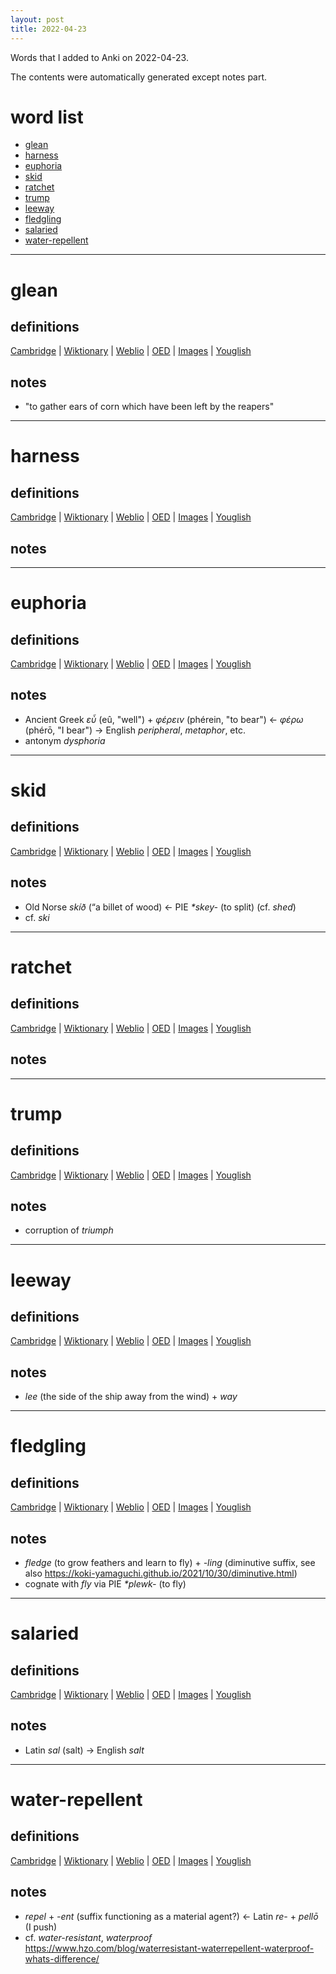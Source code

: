 ```yaml
---
layout: post
title: 2022-04-23
---
```


Words that I added to Anki on 2022-04-23.

The contents were automatically generated except notes part.
# word list
- [glean](#glean)
- [harness](#harness)
- [euphoria](#euphoria)
- [skid](#skid)
- [ratchet](#ratchet)
- [trump](#trump)
- [leeway](#leeway)
- [fledgling](#fledgling)
- [salaried](#salaried)
- [water-repellent](#water-repellent)

---

# glean
## definitions
[Cambridge](https://dictionary.cambridge.org/us/dictionary/english/glean)
|
[Wiktionary](https://en.wiktionary.org/wiki/glean#English)
|
[Weblio](https://ejje.weblio.jp/content_find?query=glean&searchType=exact)
|
[OED](https://www.oed.com/search?q=glean)
|
[Images](https://www.google.com/search?tbm=isch&q=glean)
|
[Youglish](https://youglish.com/pronounce/glean/english/us)

## notes
- "to gather ears of corn which have been left by the reapers"

---

# harness
## definitions
[Cambridge](https://dictionary.cambridge.org/us/dictionary/english/harness)
|
[Wiktionary](https://en.wiktionary.org/wiki/harness#English)
|
[Weblio](https://ejje.weblio.jp/content_find?query=harness&searchType=exact)
|
[OED](https://www.oed.com/search?q=harness)
|
[Images](https://www.google.com/search?tbm=isch&q=harness)
|
[Youglish](https://youglish.com/pronounce/harness/english/us)

## notes

---

# euphoria
## definitions
[Cambridge](https://dictionary.cambridge.org/us/dictionary/english/euphoria)
|
[Wiktionary](https://en.wiktionary.org/wiki/euphoria#English)
|
[Weblio](https://ejje.weblio.jp/content_find?query=euphoria&searchType=exact)
|
[OED](https://www.oed.com/search?q=euphoria)
|
[Images](https://www.google.com/search?tbm=isch&q=euphoria)
|
[Youglish](https://youglish.com/pronounce/euphoria/english/us)

## notes
- Ancient Greek *εὖ* (eû, "well") + *φέρειν* (phérein, "to bear") <- *φέρω* (phérō, "I bear") -> English *peripheral*, *metaphor*, etc.
- antonym *dysphoria*

---

# skid
## definitions
[Cambridge](https://dictionary.cambridge.org/us/dictionary/english/skid)
|
[Wiktionary](https://en.wiktionary.org/wiki/skid#English)
|
[Weblio](https://ejje.weblio.jp/content_find?query=skid&searchType=exact)
|
[OED](https://www.oed.com/search?q=skid)
|
[Images](https://www.google.com/search?tbm=isch&q=skid)
|
[Youglish](https://youglish.com/pronounce/skid/english/us)

## notes
- Old Norse *skíð* (“a billet of wood) <- PIE *\*skey-* (to split) (cf. *shed*)
- cf. *ski*

---

# ratchet
## definitions
[Cambridge](https://dictionary.cambridge.org/us/dictionary/english/ratchet)
|
[Wiktionary](https://en.wiktionary.org/wiki/ratchet#English)
|
[Weblio](https://ejje.weblio.jp/content_find?query=ratchet&searchType=exact)
|
[OED](https://www.oed.com/search?q=ratchet)
|
[Images](https://www.google.com/search?tbm=isch&q=ratchet)
|
[Youglish](https://youglish.com/pronounce/ratchet/english/us)

## notes

---

# trump
## definitions
[Cambridge](https://dictionary.cambridge.org/us/dictionary/english/trump)
|
[Wiktionary](https://en.wiktionary.org/wiki/trump#English)
|
[Weblio](https://ejje.weblio.jp/content_find?query=trump&searchType=exact)
|
[OED](https://www.oed.com/search?q=trump)
|
[Images](https://www.google.com/search?tbm=isch&q=trump)
|
[Youglish](https://youglish.com/pronounce/trump/english/us)

## notes
- corruption of *triumph*

---

# leeway
## definitions
[Cambridge](https://dictionary.cambridge.org/us/dictionary/english/leeway)
|
[Wiktionary](https://en.wiktionary.org/wiki/leeway#English)
|
[Weblio](https://ejje.weblio.jp/content_find?query=leeway&searchType=exact)
|
[OED](https://www.oed.com/search?q=leeway)
|
[Images](https://www.google.com/search?tbm=isch&q=leeway)
|
[Youglish](https://youglish.com/pronounce/leeway/english/us)

## notes
- *lee* (the side of the ship away from the wind) + *way*

---

# fledgling
## definitions
[Cambridge](https://dictionary.cambridge.org/us/dictionary/english/fledgling)
|
[Wiktionary](https://en.wiktionary.org/wiki/fledgling#English)
|
[Weblio](https://ejje.weblio.jp/content_find?query=fledgling&searchType=exact)
|
[OED](https://www.oed.com/search?q=fledgling)
|
[Images](https://www.google.com/search?tbm=isch&q=fledgling)
|
[Youglish](https://youglish.com/pronounce/fledgling/english/us)

## notes
- *fledge* (to grow feathers and learn to fly) + *-ling* (diminutive suffix, see also <https://koki-yamaguchi.github.io/2021/10/30/diminutive.html>)
- cognate with *fly* via PIE *\*plewk-* (to fly)

---

# salaried
## definitions
[Cambridge](https://dictionary.cambridge.org/us/dictionary/english/salaried)
|
[Wiktionary](https://en.wiktionary.org/wiki/salaried#English)
|
[Weblio](https://ejje.weblio.jp/content_find?query=salaried&searchType=exact)
|
[OED](https://www.oed.com/search?q=salaried)
|
[Images](https://www.google.com/search?tbm=isch&q=salaried)
|
[Youglish](https://youglish.com/pronounce/salaried/english/us)

## notes
- Latin *sal* (salt) -> English *salt*

---

# water-repellent
## definitions
[Cambridge](https://dictionary.cambridge.org/us/dictionary/english/water-repellent)
|
[Wiktionary](https://en.wiktionary.org/wiki/water-repellent#English)
|
[Weblio](https://ejje.weblio.jp/content_find?query=water-repellent&searchType=exact)
|
[OED](https://www.oed.com/search?q=water-repellent)
|
[Images](https://www.google.com/search?tbm=isch&q=water-repellent)
|
[Youglish](https://youglish.com/pronounce/water-repellent/english/us)

## notes
- *repel* + *-ent* (suffix functioning as a material agent?) <- Latin *re-* + *pellō* (I push)
- cf. *water-resistant*, *waterproof* <https://www.hzo.com/blog/waterresistant-waterrepellent-waterproof-whats-difference/>

